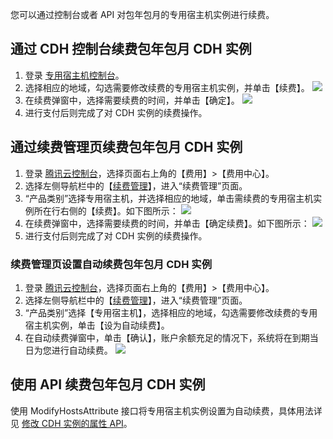 您可以通过控制台或者 API 对包年包月的专用宿主机实例进行续费。

## 通过 CDH 控制台续费包年包月 CDH 实例
1. 登录 [专用宿主机控制台](https://console.cloud.tencent.com/cvm/cdh)。
2. 选择相应的地域，勾选需要修改续费的专用宿主机实例，并单击【续费】。
![](https://main.qcloudimg.com/raw/b0425845fdc10f1c05caa1477fb63241.png)
3. 在续费弹窗中，选择需要续费的时间，并单击【确定】。
![](https://main.qcloudimg.com/raw/715e02e870df0da150933831bd7ea020.png)
4. 进行支付后则完成了对 CDH 实例的续费操作。

## 通过续费管理页续费包年包月 CDH 实例
1. 登录 [腾讯云控制台](https://console.cloud.tencent.com)，选择页面右上角的【费用】>【费用中心】。
2. 选择左侧导航栏中的【[续费管理](https://console.cloud.tencent.com/account/renewal)】，进入“续费管理”页面。
3. “产品类别”选择专用宿主机，并选择相应的地域，单击需续费的专用宿主机实例所在行右侧的【续费】。如下图所示：
![](https://main.qcloudimg.com/raw/265880539e07d09d17865829dce2409e.png)
3. 在续费弹窗中，选择需要续费的时间，并单击【确定续费】。如下图所示：
![](https://main.qcloudimg.com/raw/bf026959c7c360a4cbc36c346e90e3f8.png)
4. 进行支付后则完成了对 CDH 实例的续费操作。

### 续费管理页设置自动续费包年包月 CDH 实例
1. 登录 [腾讯云控制台](https://console.cloud.tencent.com)，选择页面右上角的【费用】>【费用中心】。
2. 选择左侧导航栏中的【[续费管理](https://console.cloud.tencent.com/account/renewal)】，进入“续费管理”页面。
3. “产品类别”选择【专用宿主机】，选择相应的地域，勾选需要修改续费的专用宿主机实例，单击【设为自动续费】。
3. 在自动续费弹窗中，单击【确认】，账户余额充足的情况下，系统将在到期当日为您进行自动续费。
![](https://main.qcloudimg.com/raw/23e257ccdc641b782f795249e58eb43a.png)

## 使用 API 续费包年包月 CDH 实例
使用 ModifyHostsAttribute 接口将专用宿主机实例设置为自动续费，具体用法详见 [修改 CDH 实例的属性 API](https://cloud.tencent.com/document/api/213/16475)。

